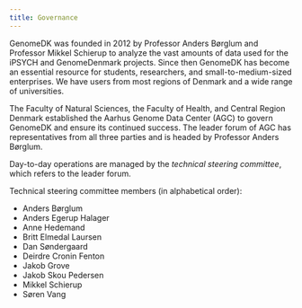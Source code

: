```yaml
---
title: Governance
---
```


GenomeDK was founded in 2012 by Professor Anders Børglum and Professor
Mikkel Schierup to analyze the vast amounts of data used for the iPSYCH
and GenomeDenmark projects. Since then GenomeDK has become an essential
resource for students, researchers, and small-to-medium-sized
enterprises. We have users from most regions of Denmark and a wide range
of universities.

The Faculty of Natural Sciences, the Faculty of Health, and Central
Region Denmark established the Aarhus Genome Data Center (AGC) to govern
GenomeDK and ensure its continued success. The leader forum of AGC has
representatives from all three parties and is headed by Professor Anders
Børglum.

Day-to-day operations are managed by the *technical steering committee*,
which refers to the leader forum.

Technical steering committee members (in alphabetical order):

- Anders Børglum
- Anders Egerup Halager
- Anne Hedemand
- Britt Elmedal Laursen
- Dan Søndergaard
- Deirdre Cronin Fenton
- Jakob Grove
- Jakob Skou Pedersen
- Mikkel Schierup
- Søren Vang
